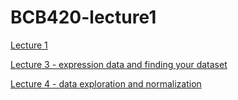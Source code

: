 # BCB420-lecture1
[Lecture 1](https://risserlin.github.io/BCB420-lectures-public/lecture1.html#1)

[Lecture 3 - expression data and finding your dataset](https://risserlin.github.io/BCB420-lectures-public/lecture3_expression_analysis.html#1)

[Lecture 4 - data exploration and normalization](https://risserlin.github.io/BCB420-lectures-public/lecture4_data_exploration_and_normalization.html)
